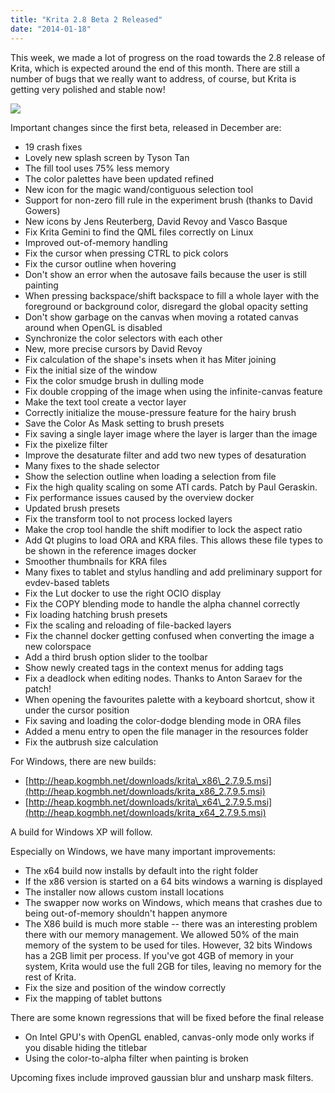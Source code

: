 ```yaml
---
title: "Krita 2.8 Beta 2 Released"
date: "2014-01-18"
---
```


This week, we made a lot of progress on the road towards the 2.8 release of Krita, which is expected around the end of this month. There are still a number of bugs that we really want to address, of course, but Krita is getting very polished and stable now!

![](../images/krita-28b2.png)

Important changes since the first beta, released in December are:

- 19 crash fixes
- Lovely new splash screen by Tyson Tan
- The fill tool uses 75% less memory
- The color palettes have been updated refined
- New icon for the magic wand/contiguous selection tool
- Support for non-zero fill rule in the experiment brush (thanks to David Gowers)
- New icons by Jens Reuterberg, David Revoy and Vasco Basque
- Fix Krita Gemini to find the QML files correctly on Linux
- Improved out-of-memory handling
- Fix the cursor when pressing CTRL to pick colors
- Fix the cursor outline when hovering
- Don't show an error when the autosave fails because the user is still painting
- When pressing backspace/shift backspace to fill a whole layer with the foreground or background color, disregard the global opacity setting
- Don't show garbage on the canvas when moving a rotated canvas around when OpenGL is disabled
- Synchronize the color selectors with each other
- New, more precise cursors by David Revoy
- Fix calculation of the shape's insets when it has Miter joining
- Fix the initial size of the window
- Fix the color smudge brush in dulling mode
- Fix double cropping of the image when using the infinite-canvas feature
- Make the text tool create a vector layer
- Correctly initialize the mouse-pressure feature for the hairy brush
- Save the Color As Mask setting to brush presets
- Fix saving a single layer image where the layer is larger than the image
- Fix the pixelize filter
- Improve the desaturate filter and add two new types of desaturation
- Many fixes to the shade selector
- Show the selection outline when loading a selection from file
- Fix the high quality scaling on some ATI cards. Patch by Paul Geraskin.
- Fix performance issues caused by the overview docker
- Updated brush presets
- Fix the transform tool to not process locked layers
- Make the crop tool handle the shift modifier to lock the aspect ratio
- Add Qt plugins to load ORA and KRA files. This allows these file types to be shown in the reference images docker
- Smoother thumbnails for KRA files
- Many fixes to tablet and stylus handling and add preliminary support for evdev-based tablets
- Fix the Lut docker to use the right OCIO display
- Fix the COPY blending mode to handle the alpha channel correctly
- Fix loading hatching brush presets
- Fix the scaling and reloading of file-backed layers
- Fix the channel docker getting confused when converting the image a new colorspace
- Add a third brush option slider to the toolbar
- Show newly created tags in the context menus for adding tags
- Fix a deadlock when editing nodes. Thanks to Anton Saraev for the patch!
- When opening the favourites palette with a keyboard shortcut, show it under the cursor position
- Fix saving and loading the color-dodge blending mode in ORA files
- Added a menu entry to open the file manager in the resources folder
- Fix the autbrush size calculation

For Windows, there are new builds:

- [http://heap.kogmbh.net/downloads/krita\_x86\_2.7.9.5.msi](http://heap.kogmbh.net/downloads/krita_x86_2.7.9.5.msi)
- [http://heap.kogmbh.net/downloads/krita\_x64\_2.7.9.5.msi](http://heap.kogmbh.net/downloads/krita_x64_2.7.9.5.msi)

A build for Windows XP will follow.

Especially on Windows, we have many important improvements:

- The x64 build now installs by default into the right folder
- If the x86 version is started on a 64 bits windows a warning is displayed
- The installer now allows custom install locations
- The swapper now works on Windows, which means that crashes due to being out-of-memory shouldn't happen anymore
- The X86 build is much more stable -- there was an interesting problem there with our memory management. We allowed 50% of the main memory of the system to be used for tiles. However, 32 bits Windows has a 2GB limit per process. If you've got 4GB of memory in your system, Krita would use the full 2GB for tiles, leaving no memory for the rest of Krita.
- Fix the size and position of the window correctly
- Fix the mapping of tablet buttons

There are some known regressions that will be fixed before the final release

- On Intel GPU's with OpenGL enabled, canvas-only mode only works if you disable hiding the titlebar
- Using the color-to-alpha filter when painting is broken

Upcoming fixes include improved gaussian blur and unsharp mask filters.
